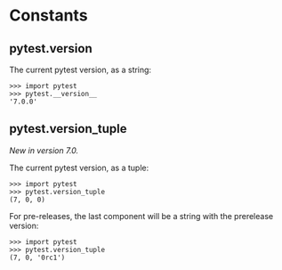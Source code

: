# Constants

## pytest.__version__

The current pytest version, as a string:

```shell
>>> import pytest
>>> pytest.__version__
'7.0.0'
```

## pytest.version_tuple

*New in version 7.0.*

The current pytest version, as a tuple:

```shell
>>> import pytest
>>> pytest.version_tuple
(7, 0, 0)
```
For pre-releases, the last component will be a string with the prerelease version:

```shell
>>> import pytest
>>> pytest.version_tuple
(7, 0, '0rc1')
```